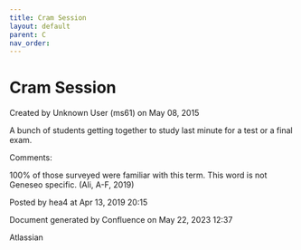 ```yaml
---
title: Cram Session
layout: default
parent: C
nav_order:
---
```


# Cram Session

Created by  Unknown User (ms61) on May 08, 2015

A bunch of students getting together to study last minute for a test or a final exam.

Comments:

100% of those surveyed were familiar with this term. This word is not Geneseo specific. (Ali, A-F, 2019)

Posted by hea4 at Apr 13, 2019 20:15

Document generated by Confluence on May 22, 2023 12:37

Atlassian

